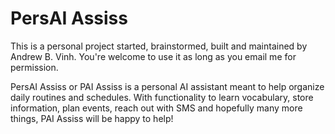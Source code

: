 # PersAI Assiss
This is a personal project started, brainstormed, built and maintained by Andrew B. Vinh. You're welcome to use it as long as you email me for permission. 

PersAI Assiss or PAI Assiss is a personal AI assistant meant to help organize daily routines and schedules. With functionality to learn vocabulary, store information, plan events, reach out with SMS and hopefully many more things, PAI Assiss will be happy to help!
